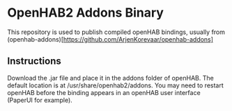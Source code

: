 # OpenHAB2 Addons Binary
This repository is used to publish compiled openHAB bindings, usually from (openhab-addons)[https://github.com/ArjenKorevaar/openhab-addons]

## Instructions
Download the .jar file and place it in the addons folder of openHAB.
The default location is at /usr/share/openhab2/addons.
You may need to restart openHAB before the binding appears in an openHAB user interface (PaperUI for example).
